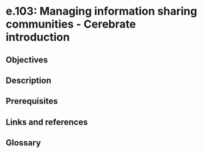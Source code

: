 # e.103: Managing information sharing communities - Cerebrate introduction

## Objectives

## Description

## Prerequisites

## Links and references

## Glossary

